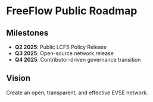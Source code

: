 # FreeFlow Public Roadmap

## Milestones
- **Q2 2025**: Public LCFS Policy Release
- **Q3 2025**: Open-source network release
- **Q4 2025**: Contributor-driven governance transition

## Vision
Create an open, transparent, and effective EVSE network.
